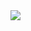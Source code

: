 <a href="https://cipergirl.github.io/outreachy" target="_blank">
<img src="/content/authors/authors/avatars/cover.png" />
</a>

<br/>
